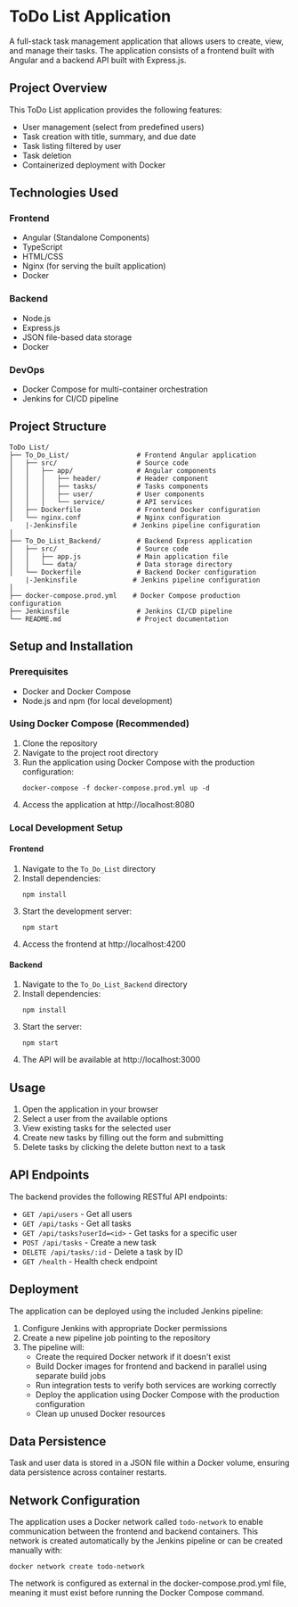 # ToDo List Application

A full-stack task management application that allows users to create, view, and manage their tasks. The application consists of a frontend built with Angular and a backend API built with Express.js.

## Project Overview

This ToDo List application provides the following features:
- User management (select from predefined users)
- Task creation with title, summary, and due date
- Task listing filtered by user
- Task deletion
- Containerized deployment with Docker

## Technologies Used

### Frontend
- Angular (Standalone Components)
- TypeScript
- HTML/CSS
- Nginx (for serving the built application)
- Docker

### Backend
- Node.js
- Express.js
- JSON file-based data storage
- Docker

### DevOps
- Docker Compose for multi-container orchestration
- Jenkins for CI/CD pipeline

## Project Structure

```
ToDo List/
├── To_Do_List/                 # Frontend Angular application
│   ├── src/                    # Source code
│   │   ├── app/                # Angular components
│   │   │   ├── header/         # Header component
│   │   │   ├── tasks/          # Tasks components
│   │   │   ├── user/           # User components
│   │   │   └── service/        # API services
│   ├── Dockerfile              # Frontend Docker configuration
│   └── nginx.conf              # Nginx configuration
    |-Jenkinsfile              # Jenkins pipeline configuration
│
├── To_Do_List_Backend/         # Backend Express application
│   ├── src/                    # Source code
│   │   ├── app.js              # Main application file
│   │   └── data/               # Data storage directory
│   └── Dockerfile              # Backend Docker configuration
    |-Jenkinsfile              # Jenkins pipeline configuration
│
├── docker-compose.prod.yml    # Docker Compose production configuration
├── Jenkinsfile                 # Jenkins CI/CD pipeline
└── README.md                   # Project documentation
```

## Setup and Installation

### Prerequisites
- Docker and Docker Compose
- Node.js and npm (for local development)

### Using Docker Compose (Recommended)
1. Clone the repository
2. Navigate to the project root directory
3. Run the application using Docker Compose with the production configuration:
   ```
   docker-compose -f docker-compose.prod.yml up -d
   ```
4. Access the application at http://localhost:8080

### Local Development Setup

#### Frontend
1. Navigate to the `To_Do_List` directory
2. Install dependencies:
   ```
   npm install
   ```
3. Start the development server:
   ```
   npm start
   ```
4. Access the frontend at http://localhost:4200

#### Backend
1. Navigate to the `To_Do_List_Backend` directory
2. Install dependencies:
   ```
   npm install
   ```
3. Start the server:
   ```
   npm start
   ```
4. The API will be available at http://localhost:3000

## Usage

1. Open the application in your browser
2. Select a user from the available options
3. View existing tasks for the selected user
4. Create new tasks by filling out the form and submitting
5. Delete tasks by clicking the delete button next to a task

## API Endpoints

The backend provides the following RESTful API endpoints:

- `GET /api/users` - Get all users
- `GET /api/tasks` - Get all tasks
- `GET /api/tasks?userId=<id>` - Get tasks for a specific user
- `POST /api/tasks` - Create a new task
- `DELETE /api/tasks/:id` - Delete a task by ID
- `GET /health` - Health check endpoint

## Deployment

The application can be deployed using the included Jenkins pipeline:

1. Configure Jenkins with appropriate Docker permissions
2. Create a new pipeline job pointing to the repository
3. The pipeline will:
    - Create the required Docker network if it doesn't exist
    - Build Docker images for frontend and backend in parallel using separate build jobs
    - Run integration tests to verify both services are working correctly
    - Deploy the application using Docker Compose with the production configuration
    - Clean up unused Docker resources

## Data Persistence

Task and user data is stored in a JSON file within a Docker volume, ensuring data persistence across container restarts.

## Network Configuration

The application uses a Docker network called `todo-network` to enable communication between the frontend and backend containers. This network is created automatically by the Jenkins pipeline or can be created manually with:

```
docker network create todo-network
```

The network is configured as external in the docker-compose.prod.yml file, meaning it must exist before running the Docker Compose command.

